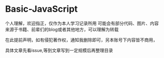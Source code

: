 # Basic-JavaScript
个人理解，欢迎指正，仅作为本人学习记录所用
可能会有部分代码、图片、内容来源于书籍、前辈们的blog或者其他地方，可以理解为转载

在此提前声明，如有侵犯著作权，通知我删除即可，另本账号下内容皆不商用，

具体文章先看issue,等到文章写到一定规模后再整理目录
